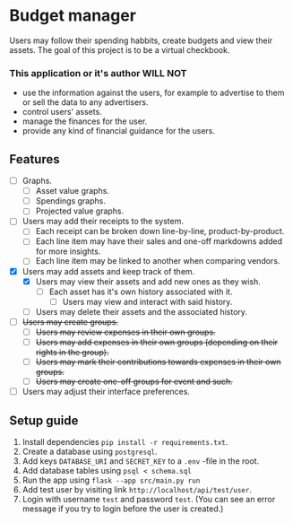 # Budget manager

Users may follow their spending habbits, create budgets and view their assets. The goal of this project is to be a virtual checkbook.

### This application or it's author WILL NOT
- use the information against the users, for example to advertise to them or sell the data to any advertisers.
- control users' assets.
- manage the finances for the user.
- provide any kind of financial guidance for the users.

## Features
- [ ] Graphs.
  - [ ] Asset value graphs.
  - [ ] Spendings graphs.
  - [ ] Projected value graphs.
- [ ] Users may add their receipts to the system.
  - [ ] Each receipt can be broken down line-by-line, product-by-product.
  - [ ] Each line item may have their sales and one-off markdowns added for more insights.
  - [ ] Each line item may be linked to another when comparing vendors.
- [x] Users may add assets and keep track of them.
  - [x] Users may view their assets and add new ones as they wish.
    - [ ] Each asset has it's own history associated with it.
      - [ ] Users may view and interact with said history.
  - [ ] Users may delete their assets and the associated history.
- [ ] ~~Users may create groups.~~
  - [ ] ~~Users may review expenses in their own groups.~~
  - [ ] ~~Users may add expenses in their own groups (depending on their rights in the group).~~
  - [ ] ~~Users may mark their contributions towards expenses in their own groups.~~
  - [ ] ~~Users may create one-off groups for event and such.~~
- [ ] Users may adjust their interface preferences.

## Setup guide

1. Install dependencies `pip install -r requirements.txt`.
2. Create a database using `postgresql`.
3. Add keys `DATABASE_URI` and `SECRET_KEY` to a `.env` -file in the root.
4. Add database tables using `psql < schema.sql`
5. Run the app using `flask --app src/main.py run`
6. Add test user by visiting link `http://localhost/api/test/user`.
7. Login with username `test` and password `test`. (You can see an error message if you try to login before the user is created.)
